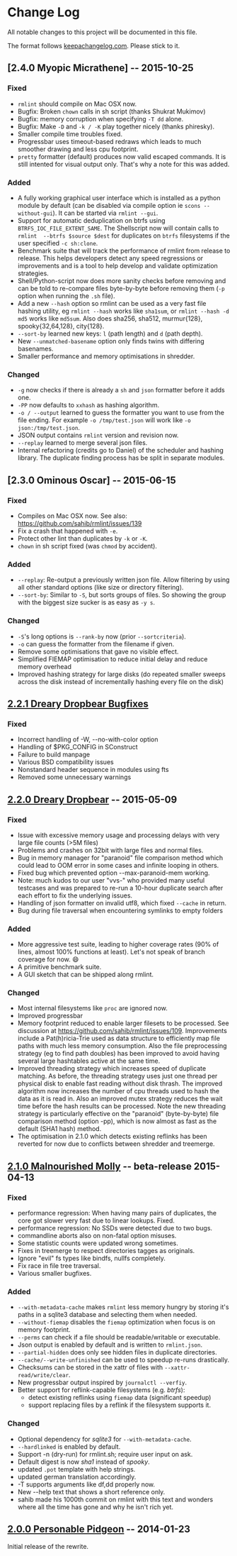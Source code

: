 # Change Log

All notable changes to this project will be documented in this file.

The format follows [keepachangelog.com]. Please stick to it.

## [2.4.0 Myopic Micrathene] -- 2015-10-25

### Fixed

- ``rmlint`` should compile on Mac OSX now.
- Bugfix: Broken ``chown`` calls in sh script (thanks Shukrat Mukimov)
- Bugfix: memory corruption when specifying ``-T dd`` alone.
- Bugfix: Make ``-D`` and ``-k / -K`` play together nicely (thanks phiresky).
- Smaller compile time troubles fixed.
- Progressbar uses timeout-based redraws which leads to much smoother drawing
  and less cpu footprint.
- ``pretty`` formatter (default) produces now valid escaped commands.
  It is still intented for visual output only. That's why a note for this was
  added.

### Added

- A fully working graphical user interface which is installed as a python module
  by default (can be disabled via compile option ie ``scons --without-gui``). 
  It can be started via  ``rmlint --gui``.
- Support for automatic deduplication on btrfs using  ``BTRFS_IOC_FILE_EXTENT_SAME``.
  The Shellscript now will contain calls to  ``rmlint  --btrfs $source $dest``
  for duplicates on ``btrfs`` filesystems if  the user specified ``-c sh:clone``.
- Benchmark suite that will track the performance of rmlint from release to release.
  This helps developers detect any speed regressions or improvements and is a tool
  to help develop and validate optimization strategies.
- Shell/Python-script now does more sanity checks before removing and can be told to
  re-compare files byte-by-byte before removing them (``-p`` option when running
  the ``.sh`` file).
- Add a new ``--hash`` option so rmlint can be used as a very fast file hashing
  utility, eg ``rmlint --hash`` works like ``sha1sum``, or ``rmlint --hash -d md5``
  works like ``md5sum``.  Also does sha256, sha512, murmur{128}, spooky{32,64,128},
  city{128}.
- ``--sort-by`` learned new keys: ``l`` (path length) and ``d`` (path depth).
- New ``--unmatched-basename`` option only finds twins with differing basenames.
- Smaller performance and memory optimisations in shredder.

### Changed

- ``-g`` now checks if there is already a ``sh`` and ``json`` formatter before
  it adds one.
- ``-PP`` now defaults to ``xxhash`` as hashing algorithm.
- ``-o / --output`` learned to guess the formatter you want to use from the file ending.
  For example ``-o /tmp/test.json`` will work like ``-o json:/tmp/test.json``.
- JSON output contains ``rmlint`` version and revision now.
- ``--replay`` learned to merge several json files.
- Internal refactoring (credits go to Daniel) of the scheduler and hashing
  library. The duplicate finding process has be split in separate modules.

## [2.3.0 Ominous Oscar] -- 2015-06-15

### Fixed

- Compiles on Mac OSX now. See also: https://github.com/sahib/rmlint/issues/139
- Fix a crash that happened with ``-e``.
- Protect other lint than duplicates by ``-k`` or ``-K``.
- ``chown`` in sh script fixed (was ``chmod`` by accident).

### Added

- ``--replay``: Re-output a previously written json file. Allow filtering 
  by using all other standard options (like size or directory filtering).
- ``--sort-by``: Similar to ``-S``, but sorts groups of files. So showing
  the group with the biggest size sucker is as easy as ``-y s``.

### Changed

- ``-S``'s long options is ``--rank-by`` now (prior ``--sortcriteria``).
- ``-o`` can guess the formatter from the filename if given.
- Remove some optimisations that gave no visible effect.
- Simplified FIEMAP optimisation to reduce initial delay and reduce memory overhead
- Improved hashing strategy for large disks (do repeated smaller sweeps across
  the disk instead of incrementally hashing every file on the disk)

## [2.2.1 Dreary Dropbear Bugfixes]

### Fixed

- Incorrect handling of -W, --no-with-color option
- Handling of $PKG_CONFIG in SConstruct
- Failure to build manpage
- Various BSD compatibility issues
- Nonstandard header sequence in modules using fts
- Removed some unnecessary warnings


## [2.2.0 Dreary Dropbear] -- 2015-05-09

### Fixed

- Issue with excessive memory usage and processing delays with
  very large file counts (>5M files)
- Problems and crashes on 32bit with large files and normal files.
- Bug in memory manager for "paranoid" file comparison method which
  could lead to OOM error in some cases and infinite looping in others.
- Fixed bug which prevented option --max-paranoid-mem working.
- Note: much kudos to our user "vvs-" who provided many useful testcases
  and was prepared to re-run a 10-hour duplicate search after each effort
  to fix the underlying issues.
- Handling of json formatter on invalid utf8, which fixed ``--cache`` in return.
- Bug during file traversal when encountering symlinks to empty folders

### Added

- More aggressive test suite, leading to higher coverage rates (90% of lines,
  almost 100% functions at least). Let's not speak of branch coverage for now. 😄
- A primitive benchmark suite.
- A GUI sketch that can be shipped along rmlint.

### Changed

- Most internal filesystems like `proc` are ignored now.
- Improved progressbar
- Memory footprint reduced to enable larger filesets to be processed. See
  discussion at https://github.com/sahib/rmlint/issues/109.  Improvements
  include a Pat(h)ricia-Trie used as data structure to efficiently map
  file paths with much less memory consumption.  Also the file preprocessing
  strategy (eg to find path doubles) has been improved to avoid having
  several large hashtables active at the same time.
- Improved threading strategy which increases speed of duplicate
  matching.  As before, the threading strategy uses just one thread per
  physical disk to enable fast reading without disk thrash.  The improved
  algorithm now increases the number of cpu threads used to hash the data
  as it is read in.  Also an improved mutex strategy reduces the wait time
  before the hash results can be processed.
  Note the new threading strategy is particularly effective on the
  "paranoid" (byte-by-byte) file comparison method (option -pp), which is
  now almost as fast as the default (SHA1 hash) method.
- The optimisation in 2.1.0 which detects existing reflinks has been
  reverted for now due to conflicts between shredder and treemerge.


## [2.1.0 Malnourished Molly] -- beta-release 2015-04-13

### Fixed

- performance regression: When having many pairs of duplicates,
  the core got slower very fast due to linear lookups. Fixed.
- performance regression: No SSDs were detected due to two bugs.
- commandline aborts also on non-fatal option misuses.
- Some statistic counts were updated wrong sometimes.
- Fixes in treemerge to respect directories tagges as originals.
- Ignore "evil" fs types like bindfs, nullfs completely.
- Fix race in file tree traversal.
- Various smaller bugfixes.

### Added

- ``--with-metadata-cache`` makes ``rmlint`` less memory hungry by storing
  it's paths in a sqlite3 database and selecting them when needed.
- ``--without-fiemap`` disables the ``fiemap`` optimization when focus is on
  memory footprint.
- ``--perms`` can check if a file should be readable/writable or executable.
- Json output is enabled by default and is written to ``rmlint.json``.
- ``--partial-hidden`` does only see hidden files in duplicate directories.
- ``--cache/--write-unfinished`` can be used to speedup re-runs drastically.
- Checksums can be stored in the xattr of files with ``--xattr-read/write/clear``.
- New progressbar output inspired by ``journalctl --verfiy``.
- Better support for reflink-capable filesystems (e.g. *btrfs*):
  - detect existing reflinks using ``fiemap`` data (significant speedup)
  - support replacing files by a reflink if the filesystem supports it.

### Changed

- Optional dependency for *sqlite3* for ``--with-metadata-cache``.
- ``--hardlinked`` is enabled by default.
- Support -n (dry-run) for rmlint.sh; require user input on ask.
- Default digest is now *sha1* instead of *spooky*.
- updated ``.pot`` template with help strings.
- updated german translation accordingly.
- -T supports arguments like df,dd properly now.
- New --help text that shows a short reference only.
- sahib made his 1000th commit on rmlint with this text
  and wonders where all the time has gone and why he isn't rich yet.

## [2.0.0 Personable Pidgeon] -- 2014-01-23

Initial release of the rewrite.

[unreleased]: https://github.com/sahib/rmlint/compare/master...develop
[2.2.1 Dreary Dropbear Bugfixes]: https://github.com/sahib/rmlint/compare/master...develop
[2.2.0 Dreary Dropbear]: https://github.com/sahib/rmlint/releases/tag/v2.2.0
[2.1.0 Malnourished Molly]: https://github.com/sahib/rmlint/releases/tag/v2.1.0
[2.0.0 Personable Pidgeon]: https://github.com/sahib/rmlint/releases/tag/v2.0.0
[keepachangelog.com]: http://keepachangelog.com/
